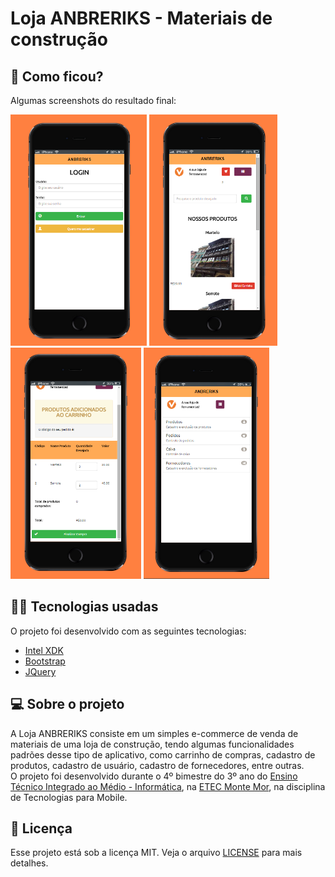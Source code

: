 # Loja ANBRERIKS - Materiais de construção

## :eyes: Como ficou?

Algumas screenshots do resultado final:

<img src="/projectImages/tela-login.png" width="auto" height="370px"></img>
<img src="/projectImages/tela-compras.png" width="auto" height="370px"></img>
<img src="/projectImages/tela-carrinho.png" width="auto" height="370px"></img>
<img src="/projectImages/tela-painel.png" width="auto" height="370px"></img>

## :man_technologist: Tecnologias usadas

O projeto foi desenvolvido com as seguintes tecnologias:
- [Intel XDK](https://software.intel.com/en-us/articles/intel-xdk)
- [Bootstrap](https://getbootstrap.com)
- [JQuery](https://jquery.com)

## :computer: Sobre o projeto

A Loja ANBRERIKS consiste em um simples e-commerce de venda de materiais de uma loja de construção, tendo algumas funcionalidades padrões desse tipo de aplicativo, como carrinho de compras, cadastro de produtos, cadastro de usuário, cadastro de fornecedores, entre outras. 
<br/>
O projeto foi desenvolvido durante o 4º bimestre do 3º ano do [Ensino Técnico Integrado ao Médio - Informática](http://www.etecmontemor.com.br//index.php/course/show/9), na [ETEC Monte Mor](http://www.etecmontemor.com.br), na disciplina de Tecnologias para Mobile.


## :memo: Licença

Esse projeto está sob a licença MIT. Veja o arquivo [LICENSE](LICENSE.md) para mais detalhes.


<!-- Project developed with a hybrid platform called Intel XDK, aiming to develop mobile applications for Android and IOS using HTML, CSS, JS (Jquery and JSON) and PHP. -->
